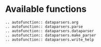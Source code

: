 # Available functions

```{eval-rst}
.. autofunction:: dataparsers.arg
.. autofunction:: dataparsers.parse
.. autofunction:: dataparsers.dataparser
.. autofunction:: dataparsers.make_parser
.. autofunction:: dataparsers.write_help
```
